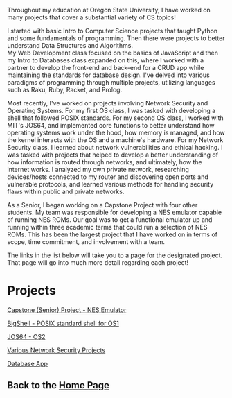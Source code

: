 Throughout my education at Oregon State University, I have worked on many projects that cover a substantial variety of CS topics!  

I started with basic Intro to Computer Science projects that taught Python and some fundamentals of programming. Then there were projects to better understand Data Structures and Algorithms.  
My Web Development class focused on the basics of JavaScript and then my Intro to Databases class expanded on this, where I worked with a partner to develop the front-end and back-end for a CRUD app while maintaining the standards for database design. I've delved into various paradigms of programming through multiple projects, utilizing languages such as Raku, Ruby, Racket, and Prolog.  

Most recently, I've worked on projects involving Network Security and Operating Systems. For my first OS class, I was tasked with developing a shell that followed POSIX standards. For my second OS class, I worked with MIT's JOS64, and implemented core functions to better understand how operating systems work under the hood, how memory is managed, and how the kernel interacts with the OS and a machine's hardware. For my Network Security class, I learned about network vulnerabilities and ethical hacking. I was tasked with projects that helped to develop a better understanding of how information is routed through networks, and ultimately, how the internet works. I analyzed my own private network, researching devices/hosts connected to my router and discovering open ports and vulnerable protocols, and learned various methods for handling security flaws within public and private networks.  

As a Senior, I began working on a Capstone Project with four other students. My team was responsible for developing a NES emulator capable of running NES ROMs. Our goal was to get a functional emulator up and running within three academic terms that could run a selection of NES ROMs. This has been the largest project that I have worked on in terms of scope, time commitment, and involvement with a team.  

The links in the list below will take you to a page for the designated project. That page will go into much more detail regarding each project!  

# Projects  
[Capstone (Senior) Project - NES Emulator](nesemulator.md)  

[BigShell - POSIX standard shell for OS1](bigshell.md)  

[JOS64 - OS2](jos64.md)  

[Various Network Security Projects](networksecurity.md)  

[Database App](databaseapp.md)  

## Back to the [Home Page](README.md)  
